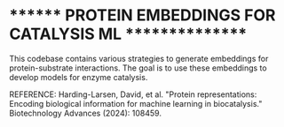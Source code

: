 # ****** PROTEIN EMBEDDINGS FOR CATALYSIS ML **************
This codebase contains various strategies to generate embeddings for protein-substrate interactions. The goal is to use these embeddings to develop  models for enzyme catalysis.














REFERENCE:
Harding-Larsen, David, et al. "Protein representations: Encoding biological information for machine learning in biocatalysis." Biotechnology Advances (2024): 108459.